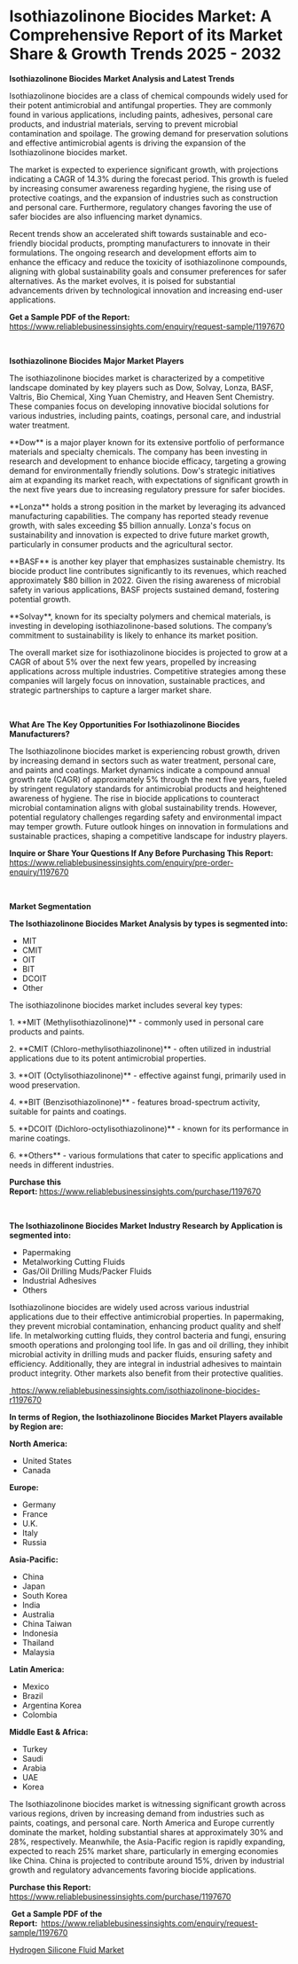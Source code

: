 <p><h1>Isothiazolinone Biocides Market: A Comprehensive Report of its Market Share & Growth Trends 2025 - 2032</h1></p><p><strong>Isothiazolinone Biocides Market Analysis and Latest Trends</strong></p>
<p><p>Isothiazolinone biocides are a class of chemical compounds widely used for their potent antimicrobial and antifungal properties. They are commonly found in various applications, including paints, adhesives, personal care products, and industrial materials, serving to prevent microbial contamination and spoilage. The growing demand for preservation solutions and effective antimicrobial agents is driving the expansion of the Isothiazolinone biocides market.</p><p>The market is expected to experience significant growth, with projections indicating a CAGR of 14.3% during the forecast period. This growth is fueled by increasing consumer awareness regarding hygiene, the rising use of protective coatings, and the expansion of industries such as construction and personal care. Furthermore, regulatory changes favoring the use of safer biocides are also influencing market dynamics.</p><p>Recent trends show an accelerated shift towards sustainable and eco-friendly biocidal products, prompting manufacturers to innovate in their formulations. The ongoing research and development efforts aim to enhance the efficacy and reduce the toxicity of isothiazolinone compounds, aligning with global sustainability goals and consumer preferences for safer alternatives. As the market evolves, it is poised for substantial advancements driven by technological innovation and increasing end-user applications.</p></p>
<p><strong>Get a Sample PDF of the Report:&nbsp;</strong> <a href="https://www.reliablebusinessinsights.com/enquiry/request-sample/1197670?utm_campaign=2253&utm_medium=2&utm_source=Github&utm_content=ia&utm_term=01042025&utm_id=isothiazolinone-biocides">https://www.reliablebusinessinsights.com/enquiry/request-sample/1197670</a></p>
<p>&nbsp;</p>
<p><strong>Isothiazolinone Biocides Major Market Players</strong></p>
<p><p>The isothiazolinone biocides market is characterized by a competitive landscape dominated by key players such as Dow, Solvay, Lonza, BASF, Valtris, Bio Chemical, Xing Yuan Chemistry, and Heaven Sent Chemistry. These companies focus on developing innovative biocidal solutions for various industries, including paints, coatings, personal care, and industrial water treatment.</p><p>**Dow** is a major player known for its extensive portfolio of performance materials and specialty chemicals. The company has been investing in research and development to enhance biocide efficacy, targeting a growing demand for environmentally friendly solutions. Dow's strategic initiatives aim at expanding its market reach, with expectations of significant growth in the next five years due to increasing regulatory pressure for safer biocides.</p><p>**Lonza** holds a strong position in the market by leveraging its advanced manufacturing capabilities. The company has reported steady revenue growth, with sales exceeding $5 billion annually. Lonza's focus on sustainability and innovation is expected to drive future market growth, particularly in consumer products and the agricultural sector.</p><p>**BASF** is another key player that emphasizes sustainable chemistry. Its biocide product line contributes significantly to its revenues, which reached approximately $80 billion in 2022. Given the rising awareness of microbial safety in various applications, BASF projects sustained demand, fostering potential growth.</p><p>**Solvay**, known for its specialty polymers and chemical materials, is investing in developing isothiazolinone-based solutions. The company’s commitment to sustainability is likely to enhance its market position.</p><p>The overall market size for isothiazolinone biocides is projected to grow at a CAGR of about 5% over the next few years, propelled by increasing applications across multiple industries. Competitive strategies among these companies will largely focus on innovation, sustainable practices, and strategic partnerships to capture a larger market share.</p></p>
<p>&nbsp;</p>
<p><strong>What Are The Key Opportunities For Isothiazolinone Biocides Manufacturers?</strong></p>
<p><p>The Isothiazolinone biocides market is experiencing robust growth, driven by increasing demand in sectors such as water treatment, personal care, and paints and coatings. Market dynamics indicate a compound annual growth rate (CAGR) of approximately 5% through the next five years, fueled by stringent regulatory standards for antimicrobial products and heightened awareness of hygiene. The rise in biocide applications to counteract microbial contamination aligns with global sustainability trends. However, potential regulatory challenges regarding safety and environmental impact may temper growth. Future outlook hinges on innovation in formulations and sustainable practices, shaping a competitive landscape for industry players.</p></p>
<p><strong>Inquire or Share Your Questions If Any Before Purchasing This Report:</strong> <a href="https://www.reliablebusinessinsights.com/enquiry/pre-order-enquiry/1197670?utm_campaign=2253&utm_medium=2&utm_source=Github&utm_content=ia&utm_term=01042025&utm_id=isothiazolinone-biocides">https://www.reliablebusinessinsights.com/enquiry/pre-order-enquiry/1197670</a></p>
<p>&nbsp;</p>
<p><strong>Market Segmentation</strong></p>
<p><strong>The Isothiazolinone Biocides Market Analysis by types is segmented into:</strong></p>
<p><ul><li>MIT</li><li>CMIT</li><li>OIT</li><li>BIT</li><li>DCOIT</li><li>Other</li></ul></p>
<p><p>The isothiazolinone biocides market includes several key types: </p><p>1. **MIT (Methylisothiazolinone)** - commonly used in personal care products and paints.</p><p>2. **CMIT (Chloro-methylisothiazolinone)** - often utilized in industrial applications due to its potent antimicrobial properties.</p><p>3. **OIT (Octylisothiazolinone)** - effective against fungi, primarily used in wood preservation.</p><p>4. **BIT (Benzisothiazolinone)** - features broad-spectrum activity, suitable for paints and coatings.</p><p>5. **DCOIT (Dichloro-octylisothiazolinone)** - known for its performance in marine coatings.</p><p>6. **Others** - various formulations that cater to specific applications and needs in different industries.</p></p>
<p><strong>Purchase this Report:&nbsp;</strong><a href="https://www.reliablebusinessinsights.com/purchase/1197670?utm_campaign=2253&utm_medium=2&utm_source=Github&utm_content=ia&utm_term=01042025&utm_id=isothiazolinone-biocides">https://www.reliablebusinessinsights.com/purchase/1197670</a></p>
<p>&nbsp;</p>
<p><strong>The Isothiazolinone Biocides Market Industry Research by Application is segmented into:</strong></p>
<p><ul><li>Papermaking</li><li>Metalworking Cutting Fluids</li><li>Gas/Oil Drilling Muds/Packer Fluids</li><li>Industrial Adhesives</li><li>Others</li></ul></p>
<p><p>Isothiazolinone biocides are widely used across various industrial applications due to their effective antimicrobial properties. In papermaking, they prevent microbial contamination, enhancing product quality and shelf life. In metalworking cutting fluids, they control bacteria and fungi, ensuring smooth operations and prolonging tool life. In gas and oil drilling, they inhibit microbial activity in drilling muds and packer fluids, ensuring safety and efficiency. Additionally, they are integral in industrial adhesives to maintain product integrity. Other markets also benefit from their protective qualities.</p></p>
<p><a href="https://www.reliablebusinessinsights.com/isothiazolinone-biocides-r1197670?utm_campaign=2253&utm_medium=2&utm_source=Github&utm_content=ia&utm_term=01042025&utm_id=isothiazolinone-biocides">&nbsp;https://www.reliablebusinessinsights.com/isothiazolinone-biocides-r1197670</a></p>
<p><strong>In terms of Region, the Isothiazolinone Biocides Market Players available by Region are:</strong></p>
<p>
    <p> <strong> North America: </strong>
        <ul>
            <li>United States</li>
            <li>Canada</li>
        </ul>
        </p> 
    <p> <strong> Europe: </strong>
        <ul>
            <li>Germany</li>
            <li>France</li>
            <li>U.K.</li>
            <li>Italy</li>
            <li>Russia</li>
        </ul>
        </p> 
    <p> <strong> Asia-Pacific: </strong>
        <ul>
            <li>China</li>
            <li>Japan</li>
            <li>South Korea</li>
            <li>India</li>
            <li>Australia</li>
            <li>China Taiwan</li>
            <li>Indonesia</li>
            <li>Thailand</li>
            <li>Malaysia</li>
        </ul>
        </p> 
    <p> <strong> Latin America: </strong>
        <ul>
            <li>Mexico</li>
            <li>Brazil</li>
            <li>Argentina Korea</li>
            <li>Colombia</li>
        </ul>
        </p> 
    <p> <strong> Middle East & Africa: </strong>
        <ul>
            <li>Turkey</li>
            <li>Saudi</li>
            <li>Arabia</li>
            <li>UAE</li>
            <li>Korea</li>
        </ul>
    </p>
    </p>
<p><p>The Isothiazolinone biocides market is witnessing significant growth across various regions, driven by increasing demand from industries such as paints, coatings, and personal care. North America and Europe currently dominate the market, holding substantial shares at approximately 30% and 28%, respectively. Meanwhile, the Asia-Pacific region is rapidly expanding, expected to reach 25% market share, particularly in emerging economies like China. China is projected to contribute around 15%, driven by industrial growth and regulatory advancements favoring biocide applications.</p></p>
<p><strong>Purchase this Report: </strong><a href="https://www.reliablebusinessinsights.com/purchase/1197670?utm_campaign=2253&utm_medium=2&utm_source=Github&utm_content=ia&utm_term=01042025&utm_id=isothiazolinone-biocides">https://www.reliablebusinessinsights.com/purchase/1197670</a></p>
<p>&nbsp;<strong>Get a Sample PDF of the Report:&nbsp;&nbsp;</strong><a href="https://www.reliablebusinessinsights.com/enquiry/request-sample/1197670?utm_campaign=2253&utm_medium=2&utm_source=Github&utm_content=ia&utm_term=01042025&utm_id=isothiazolinone-biocides">https://www.reliablebusinessinsights.com/enquiry/request-sample/1197670</a></p>
<p><strong></strong></p>
<p><p><a href="https://github.com/petbigbeepjn/Market-Research-Report-List-2/blob/main/hydrogen-silicone-fluid-market.md?utm_campaign=2253&utm_medium=2&utm_source=Github&utm_content=ia&utm_term=01042025&utm_id=isothiazolinone-biocides">Hydrogen Silicone Fluid Market</a></p></p>